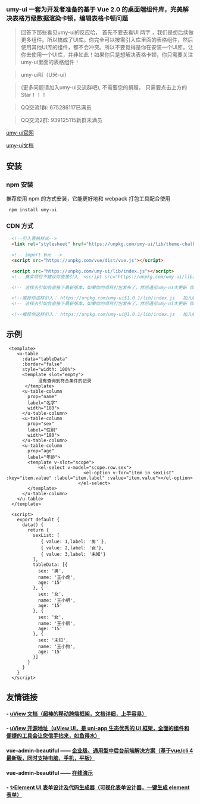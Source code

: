 ### umy-ui 一套为开发者准备的基于 Vue 2.0 的桌面端组件库，完美解决表格万级数据渲染卡顿，编辑表格卡顿问题

> 回答下那些看见umy-ui的反应哈， 首先不要去看UI 两字 ，我们是想后续做更多组件。所以搞成了UI库。你完全可以按需引入库里面的表格组件，然后使用其他UI库的组件，都不会冲突。所以不要觉得是你在安装一个UI库，让你去使用一个UI库，并非如此！如果你只是想解决表格卡顿，你只需要关注umy-ui里面的表格组件！

> umy-ui叫（U米-ui）

> (更多问题请加入umy-ui交流群吧), 不需要您的捐赠， 只需要点击上方的Star！！！

> QQ交流1群: 675286117已满员

> QQ交流2群: 939125115新群未满员

[umy-ui官网](http://www.umyui.com)

[umy-ui文档](http://www.umyui.com)



## 安装

### npm 安装

推荐使用 npm 的方式安装，它能更好地和 webpack 打包工具配合使用

```shell
 npm install umy-ui
```

### CDN 方式

```html
  <!--引入表格样式-->
  <link rel="stylesheet" href="https://unpkg.com/umy-ui/lib/theme-chalk/index.css">

  <!-- import Vue -->
  <script src="https://unpkg.com/vue/dist/vue.js"></script>

  <script src="https://unpkg.com/umy-ui/lib/index.js"></script>
  <!-- 真实项目不建议你直接引入  <script src="https://unpkg.com/umy-ui/lib/index.js"></script>-->

  <!-- 这样去引如会直接下最新版本，如果你的项目打包发布了，然后遇见umy-ui大更新 你可能项目会报错。-->

  <!--推荐你这样引入： https://unpkg.com/umy-ui$1.0.1/lib/index.js   加入版本号！-->
  <!-- 这样去引如会直接下最新版本，如果你的项目打包发布了，然后遇见umy-ui大更新 你可能项目会报错。-->

  <!--推荐你这样引入： https://unpkg.com/umy-ui@1.0.1/lib/index.js   加入版本号！-->
```


## 示例

```shell
 <template>
    <u-table
      :data="tableData"
      :border="false"
      style="width: 100%">
      <template slot="empty">
            没有查询到符合条件的记录
       </template>
      <u-table-column
        prop="name"
        label="名字"
        width="180">
      </u-table-column>
      <u-table-column
        prop="sex"
        label="性别"
        width="180">
      </u-table-column>
      <u-table-column
        prop="age"
        label="年龄">
        <template v-slot="scope">
            <el-select v-model="scope.row.sex">
                             <el-option v-for="item in sexList" :key="item.value" :label="item.label" :value="item.value"></el-option>
                           </el-select>
        </template>
      </u-table-column>
    </u-table>
  </template>

  <script>
    export default {
      data() {
        return {
          sexList: [
             { value: 1,label: '男' },
             { value: 2,label: '女'},
             { value: 3,label: '未知'}
          ],
          tableData: [{
            sex: '男',
            name: '王小虎',
            age: '15'
          }, {
            sex: '女',
            name: '王小明',
            age: '15'
          }, {
            sex: '女',
            name: '王小丽',
            age: '15'
          }, {
            sex: '未知',
            name: '王小狗',
            age: '15'
          }]
        }
      }
    }
  </script>
```



## 友情链接

#### - [uView 文档（超棒的移动跨端框架，文档详细，上手容易）](https://uviewui.com/)

#### - [uView 开源地址（uView UI，是 uni-app 生态优秀的 UI 框架，全面的组件和便捷的工具会让您信手拈来，如鱼得水）](https://github.com/YanxinNet/uView)

#### **vue-admin-beautiful** —— [企业级、通用型中后台前端解决方案（基于vue/cli 4 最新版，同时支持电脑，手机，平板）](https://github.com/chuzhixin/vue-admin-beautiful)

#### **vue-admin-beautiful** —— [在线演示](http://beautiful.panm.cn/vue-admin-beautiful/#/index)

#### - [✨Element UI 表单设计及代码生成器（可视化表单设计器，一键生成 element 表单）](https://github.com/JakHuang/form-generator)
